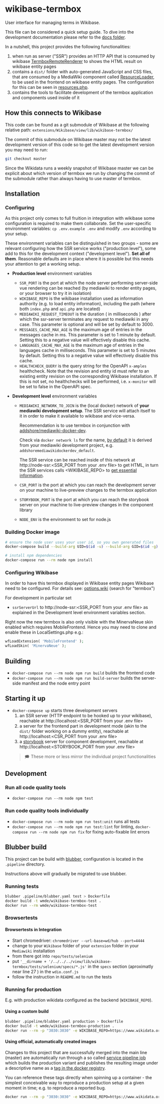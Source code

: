 # wikibase-termbox
User interface for managing terms in Wikibase.

This file can be considered a quick setup guide.
To dive into the development documentation please refer to the [docs folder](./docs).

In a nutshell, this project provides the following functionalities:

1. when run as server ("SSR") provides an HTTP API that is consumed by wikibase [TermboxRemoteRenderer](https://gerrit.wikimedia.org/r/plugins/gitiles/mediawiki/extensions/Wikibase/+/master/view/src/Termbox/Renderer/TermboxRemoteRenderer.php) to shows the HTML result on wikibase entity pages
2. contains a `dist/` folder with auto-generated JavaScript and CSS files, that are consumed by a MediaWiki component called [ResourceLoader](https://www.mediawiki.org/wiki/ResourceLoader), to be used in the frontend on wikibase entity pages. The configuration for this can be seen in [resources.php](https://gerrit.wikimedia.org/r/plugins/gitiles/mediawiki/extensions/Wikibase/+/master/view/lib/resources.php).
3. contains the tools to facilitate development of the termbox application and components used inside of it

## How this connects to Wikibase
This code can be found as a git submodule of Wikibase at the following relative path: `extensions/Wikibase/view/lib/wikibase-termbox/`

The commit of this submodule on Wikibase master may not be the latest development version of this code so to get the latest development version you may need to run:
```sh
git checkout master
```

Since the Wikidata runs a weekly snapshot of Wikibase master we can be explicit about which version of termbox we run by changing the commit of the submodule rather than always having to use master of termbox.

## Installation

### Configuring

As this project only comes to full fruition in integration with wikibase some configuration is required to make them collaborate.
Set the user-specific environment variables: `cp .env.example .env` and modify `.env` according to your setup.

These environment variables can be distinguished in two groups - some are relevant configuring how the SSR service works ("production level"), some add to this for the development context ("development level"). **Set all of them**. Reasonable defaults are in place where it is possible but this needs your attention to get a working setup.

* **Production level** environment variables
  * `SSR_PORT` is the port at which the node server performing server-side vue rendering can be reached (by mediawiki to render entity pages, or your browser to try it in isolation)
  * `WIKIBASE_REPO` is the wikibase installation used as information authority (e.g. to load entity information), including the path (where both `index.php` and `api.php` are located)
  * `MEDIAWIKI_REQUEST_TIMEOUT` is the duration ( in milliseconds ) after which the ssr-server terminates any request to mediawiki in any case. This parameter is optional and will be set by default to 3000.
  * `MESSAGES_CACHE_MAX_AGE` is the maximum age of entries in the messages cache in ms. This parameter is set to 1 minute by default. Setting this to a negative value will effectively disable this cache.
  * `LANGUAGES_CACHE_MAX_AGE` is the maximum age of entries in the languages cache in milliseconds. This parameter is set to 5 minutes by default. Setting this to a negative value will effectively disable this cache.
  * `HEALTHCHECK_QUERY` is the query string for the OpenAPI `x-amples` healthcheck. Note that the revision and entity id must refer to an existing entity revision on the corresponding Wikibase installation. If this is not set, no healthchecks will be performed, i.e. `x-monitor` will be set to false in the OpenAPI spec.

* **Development level** environment variables
  * `MEDIAWIKI_NETWORK_TO_JOIN` is the (local docker) network of **your mediawiki development setup**. The SSR service will attach itself to it in order to make it available to wikibase and vice-versa.

    Recommendation is to use termbox in conjunction with [addshore/mediawiki-docker-dev](https://github.com/addshore/mediawiki-docker-dev/).

    Check via `docker network ls` for the name, [by default](https://docs.docker.com/compose/networking/) it is derived from your mediawiki development project, e.g. `addshoremediawikidockerdev_default`.

    The SSR service can be reached inside of this network at http://node-ssr:<SSR_PORT from your .env file> to get HTML, in turn the SSR services calls <WIKIBASE_REPO> to [get essential information](./src/server/data-access).

  * `CSR_PORT` is the port at which you can reach the development server on your machine to live-preview changes to the termbox application
  * `STORYBOOK_PORT` is the port at which you can reach the storybook server on your machine to live-preview changes in the component library
  * `NODE_ENV` is the environment to set for node.js

### Building Docker image

```sh
# ensure the node user uses your user id, so you own generated files
docker-compose build --build-arg UID=$(id -u) --build-arg GID=$(id -g) node

# install npm dependencies
docker-compose run --rm node npm install
```

### Configuring Wikibase
In order to have this termbox displayed in Wikibase entity pages Wikibase need to be configured.
For details see: [options.wiki](https://gerrit.wikimedia.org/r/plugins/gitiles/mediawiki/extensions/Wikibase/+/master/docs/options.wiki) (search for "termbox")

For development in particular set

* `ssrServerUrl` to http://node-ssr:<SSR_PORT from your .env file> as explained in the Development level environment variables section.

Right now the new termbox is also only visible with the MinervaNeue skin enabled which requires MobileFrontend. Hence you may need to clone and enable these in LocalSettings.php e.g.:


```php
wfLoadExtension( 'MobileFrontend' );
wfLoadSkin( 'MinervaNeue' );
```

## Building
* `docker-compose run --rm node npm run build` builds the frontend code
* `docker-compose run --rm node npm run build-server` builds the server-side manifest and the node entry point

## Starting it up
* `docker-compose up` starts three development servers
  1. an SSR server (HTTP endpoint to be hooked up to your wikibase), reachable at http://localhost:<SSR_PORT from your .env file>
  2. a server for the frontend part in development mode (akin to the `dist/` folder working on a dummy entity), reachable at http://localhost:<CSR_PORT from your .env file>
  3. a [storybook](docs/storybook.md) server for component development, reachable at http://localhost:<STORYBOOK_PORT from your .env file>
  > 🗯 These more or less mirror the individual project functionalities

## Development

### Run all code quality tools
* `docker-compose run --rm node npm test`

### Run code quality tools individually
* `docker-compose run --rm node npm run test:unit` runs all tests
* `docker-compose run --rm node npm run test:lint` for linting, `docker-compose run --rm node npm run fix` for fixing auto-fixable lint errors

## Blubber build

This project can be build with [blubber](https://wikitech.wikimedia.org/wiki/Blubber), configuration is located in the `.pipeline` directory.

Instructions above will gradually be migrated to use blubber.

### Running tests
```sh
blubber .pipeline/blubber.yaml test > Dockerfile
docker build -t wmde/wikibase-termbox-test .
docker run --rm wmde/wikibase-termbox-test
```
### Browsertests
#### Browsertests in Integration
* Start chromedriver: `chromedriver --url-base=wd/hub --port=4444`
* change to your `Wikibase` folder of your `extension` folder in your `Mediawiki` installation
* from there got into `repo/tests/selenium`
* put `'__dirname + '/../../../view/lib/wikibase-termbox/tests/selenium/specs/*.js'` in the `specs` section (aproximatly near line 27 ) in the `wdio.conf.js`
* follow the instruction in `README.md` to run the tests

### Running for production

E.g. with production wikidata configured as the backend (`WIKIBASE_REPO`).

#### Using a custom build

```sh
blubber .pipeline/blubber.yaml production > Dockerfile
docker build -t wmde/wikibase-termbox-production .
docker run --rm -p "3030:3030" -e WIKIBASE_REPO=https://www.wikidata.org/w -e SSR_PORT=3030 wmde/wikibase-termbox-production
```

#### Using official, automatically created images

Changes to this project that are successfully merged into the main line (master) are automatically run through a so called [service pipeline job](https://integration.wikimedia.org/ci/job/service-pipeline-test-and-publish/) which builds the production variant and publishes the resulting image under a descriptive name as a [tag in the docker registry](https://docker-registry.wikimedia.org/v2/wikimedia/wikibase-termbox/tags/list).

You can reference these tags directly when spinning up a container - the simplest conceivable way to reproduce a production setup at a given moment in time; e.g. to reproduce a reported bug.

```sh
docker run --rm -p "3030:3030" -e WIKIBASE_REPO=https://www.wikidata.org/w -e SSR_PORT=3030 docker-registry.wikimedia.org/wikimedia/wikibase-termbox:2019-04-25-184504-production
```

